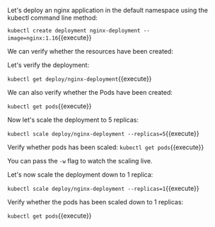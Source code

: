 Let's deploy an nginx application in the default namespace using the kubectl command line method:

`kubectl create deployment nginx-deployment --image=nginx:1.16`{{execute}}

We can verify whether the resources have been created:

Let's verify the deployment:
  
`kubectl get deploy/nginx-deployment`{{execute}} 

We can also verify whether the Pods have been created:

`kubectl get pods`{{execute}}

Now let's scale the deployment to 5 replicas:
  
`kubectl scale deploy/nginx-deployment --replicas=5`{{execute}}

Verify whether pods has been scaled: 
`kubectl get pods`{{execute}} 

You can pass the `-w` flag to watch  the scaling live.

Let's now scale the deployment down to 1 replica:

`kubectl scale deploy/nginx-deployment --replicas=1`{{execute}}

Verify whether the pods has been scaled down to 1 replicas:
  
`kubectl get pods`{{execute}}